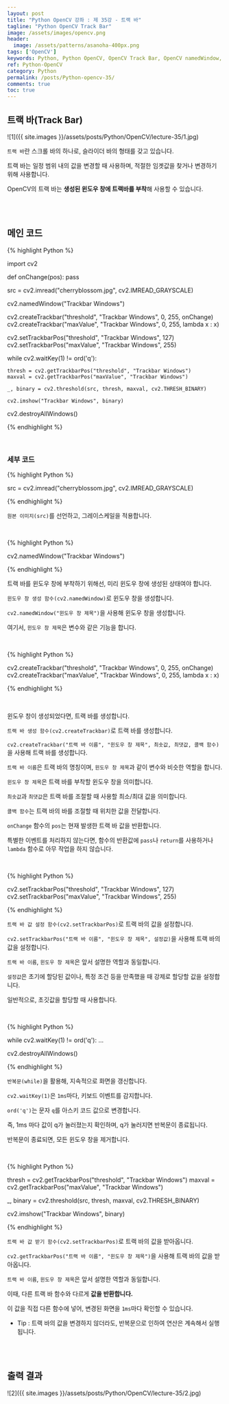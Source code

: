 ```yaml
---
layout: post
title: "Python OpenCV 강좌 : 제 35강 - 트랙 바"
tagline: "Python OpenCV Track Bar"
image: /assets/images/opencv.png
header:
  image: /assets/patterns/asanoha-400px.png
tags: ['OpenCV']
keywords: Python, Python OpenCV, OpenCV Track Bar, OpenCV namedWindow, OpenCV createTrackbar, OpenCV setTrackbarPos, OpenCV getTrackbarPos
ref: Python-OpenCV
category: Python
permalink: /posts/Python-opencv-35/
comments: true
toc: true
---
```


## 트랙 바(Track Bar)

![1]({{ site.images }}/assets/posts/Python/OpenCV/lecture-35/1.jpg)

`트랙 바`란 스크롤 바의 하나로, 슬라이더 바의 형태를 갖고 있습니다.

트랙 바는 일정 범위 내의 값을 변경할 때 사용하며, 적절한 임곗값을 찾거나 변경하기 위해 사용합니다.

OpenCV의 트랙 바는 **생성된 윈도우 창에 트랙바를 부착**해 사용할 수 있습니다.

<br>
<br>

## 메인 코드

{% highlight Python %}

import cv2

def onChange(pos):
    pass

src = cv2.imread("cherryblossom.jpg", cv2.IMREAD_GRAYSCALE)

cv2.namedWindow("Trackbar Windows")

cv2.createTrackbar("threshold", "Trackbar Windows", 0, 255, onChange)
cv2.createTrackbar("maxValue", "Trackbar Windows", 0, 255, lambda x : x)

cv2.setTrackbarPos("threshold", "Trackbar Windows", 127)
cv2.setTrackbarPos("maxValue", "Trackbar Windows", 255)

while cv2.waitKey(1) != ord('q'):

    thresh = cv2.getTrackbarPos("threshold", "Trackbar Windows")
    maxval = cv2.getTrackbarPos("maxValue", "Trackbar Windows")

    _, binary = cv2.threshold(src, thresh, maxval, cv2.THRESH_BINARY)

    cv2.imshow("Trackbar Windows", binary)

cv2.destroyAllWindows()
    
{% endhighlight %}

<br>

### 세부 코드

{% highlight Python %}

src = cv2.imread("cherryblossom.jpg", cv2.IMREAD_GRAYSCALE)

{% endhighlight %}

`원본 이미지(src)`를 선언하고, 그레이스케일을 적용합니다.

<br>

{% highlight Python %}

cv2.namedWindow("Trackbar Windows")

{% endhighlight %}

트랙 바를 윈도우 창에 부착하기 위해선, 미리 윈도우 창에 생성된 상태여야 합니다.

`윈도우 창 생성 함수(cv2.namedWindow)`로 윈도우 창을 생성합니다.

`cv2.namedWindow("윈도우 창 제목")`을 사용해 윈도우 창을 생성합니다.

여기서, `윈도우 창 제목`은 변수와 같은 기능을 합니다.

<br>

{% highlight Python %}

cv2.createTrackbar("threshold", "Trackbar Windows", 0, 255, onChange)
cv2.createTrackbar("maxValue", "Trackbar Windows", 0, 255, lambda x : x)

{% endhighlight %}

<br>

윈도우 창이 생성되었다면, 트랙 바를 생성합니다.

`트랙 바 생성 함수(cv2.createTrackbar)`로 트랙 바를 생성합니다.

`cv2.createTrackbar("트랙 바 이름", "윈도우 창 제목", 최솟값, 최댓값, 콜백 함수)`을 사용해 트랙 바를 생성합니다.

`트랙 바 이름`은 트랙 바의 명칭이며, `윈도우 창 제목`과 같이 변수와 비슷한 역할을 합니다.

`윈도우 창 제목`은 트랙 바를 부착할 윈도우 창을 의미합니다.

`최솟값`과 `최댓값`은 트랙 바를 조절할 때 사용할 최소/최대 값을 의미합니다.

`콜백 함수`는 트랙 바의 바를 조절할 때 위치한 값을 전달합니다.

`onChange` 함수의 `pos`는 현재 발생한 트랙 바 값을 반환합니다.

특별한 이벤트를 처리하지 않는다면, 함수의 반환값에 `pass`나 `return`를 사용하거나 `lambda` 함수로 아무 작업을 하지 않습니다.

<br>

{% highlight Python %}

cv2.setTrackbarPos("threshold", "Trackbar Windows", 127)
cv2.setTrackbarPos("maxValue", "Trackbar Windows", 255)

{% endhighlight %}

`트랙 바 값 설정 함수(cv2.setTrackbarPos)`로 트랙 바의 값을 설정합니다.

`cv2.setTrackbarPos("트랙 바 이름", "윈도우 창 제목", 설정값)`을 사용해 트랙 바의 값을 설정합니다.

`트랙 바 이름`, `윈도우 창 제목`은 앞서 설명한 역할과 동일합니다.

`설정값`은 초기에 할당된 값이나, 특정 조건 등을 만족했을 때 강제로 할당할 값을 설정합니다.

일반적으로, 초깃값을 할당할 때 사용합니다.

<br>

{% highlight Python %}

while cv2.waitKey(1) != ord('q'):
  ...

cv2.destroyAllWindows()

{% endhighlight %}

`반복문(while)`을 활용해, 지속적으로 화면을 갱신합니다.

`cv2.waitKey(1)`은 `1ms`마다, 키보드 이벤트를 감지합니다.

`ord('q')`는 문자 `q`를 아스키 코드 값으로 변경합니다.

즉, 1ms 마다 값이 q가 눌러졌는지 확인하며, q가 눌러지면 반복문이 종료됩니다.

반복문이 종료되면, 모든 윈도우 창을 제거합니다.

<br>

{% highlight Python %}

thresh = cv2.getTrackbarPos("threshold", "Trackbar Windows")
maxval = cv2.getTrackbarPos("maxValue", "Trackbar Windows")

_, binary = cv2.threshold(src, thresh, maxval, cv2.THRESH_BINARY)

cv2.imshow("Trackbar Windows", binary)

{% endhighlight %}

`트랙 바 값 받기 함수(cv2.setTrackbarPos)`로 트랙 바의 값을 받아옵니다.

`cv2.getTrackbarPos("트랙 바 이름", "윈도우 창 제목")`을 사용해 트랙 바의 값을 받아옵니다.

`트랙 바 이름`, `윈도우 창 제목`은 앞서 설명한 역할과 동일합니다.

이때, 다른 트랙 바 함수와 다르게 **값을 반환합니다.**

이 값을 직접 다른 함수에 넣어, 변경된 화면을 `1ms`마다 확인할 수 있습니다.

- Tip : 트랙 바의 값을 변경하지 않더라도, 반복문으로 인하여 연산은 계속해서 실행됩니다.

<br>
<br>

## 출력 결과

![2]({{ site.images }}/assets/posts/Python/OpenCV/lecture-35/2.jpg)
